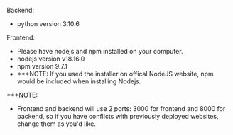 Backend:  
- python version 3.10.6  

Frontend:  
- Please have nodejs and npm installed on your computer.  
- nodejs version v18.16.0  
- npm version 9.7.1  
- ***NOTE: If you used the installer on offical NodeJS website, npm would be included when installing Nodejs.  

***NOTE:  
- Frontend and backend will use 2 ports: 3000 for frontend and 8000 for backend, so if you have conflicts with previously deployed websites, change them as you'd like.  